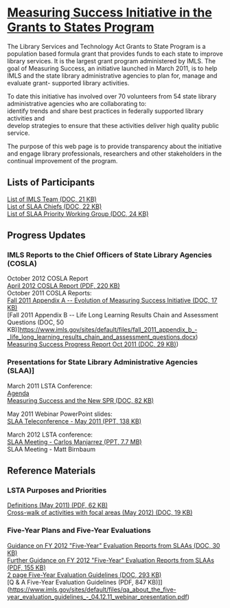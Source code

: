 # [Measuring Success Initiative in the Grants to States Program](https://www.imls.gov/research-evaluation/program-evaluation/grants-state-library-agency/measuring-success-initiative)  

The Library Services and Technology Act Grants to State Program is a population based formula grant that provides funds to each state to improve library services. It is the largest grant program administered by IMLS. The goal of Measuring Success, an initiative launched in March 2011, is to help IMLS and the state library administrative agencies to plan for, manage and evaluate grant- supported library activities.  

To date this initiative has involved over 70 volunteers from 54 state library administrative agencies who are collaborating to:  
  identify trends and share best practices in federally supported library activities and  
  develop strategies to ensure that these activities deliver high quality public service.  

The purpose of this web page is to provide transparency about the initiative and engage library professionals, researchers and other stakeholders in the continual improvement of the program.  

## Lists of Participants  

[List of IMLS Team (DOC, 21 KB)](https://www.imls.gov/sites/default/files/measuring_success_initiative_imls_team.docx)  
[List of SLAA Chiefs (DOC, 22 KB)](https://www.imls.gov/sites/default/files/measuring_success_initiative_chief_officer_advisors.docx)  
[List of SLAA Priority Working Group (DOC, 24 KB)](https://www.imls.gov/sites/default/files/measuring_success_initiative_priority_participants.docx)  

## Progress Updates  

### IMLS Reports to the Chief Officers of State Library Agencies (COSLA)  

October 2012 COSLA Report  
[April 2012 COSLA Report (PDF, 220 KB)](https://www.imls.gov/sites/default/files/april_2012_cosla_report.pdf)  
October 2011 COSLA Reports:  
  [Fall 2011 Appendix A -- Evolution of Measuring Success Initiative (DOC, 17 KB)](https://www.imls.gov/sites/default/files/fall_2011_appendix_a_-_evolution_of_measuring_success_initiative.docx)  
  [Fall 2011 Appendix B -- Life Long Learning Results Chain and Assessment Questions (DOC, 50 KB)]https://www.imls.gov/sites/default/files/fall_2011_appendix_b_-_life_long_learning_results_chain_and_assessment_questions.docx)  
  [Measuring Success Progress Report Oct 2011 (DOC, 29 KB)](https://www.imls.gov/sites/default/files/cosla_october_2011_report_final_for_website_10.12.11.docx))  

### Presentations for State Library Administrative Agencies (SLAA)]  

March 2011 LSTA Conference:  
[Agenda](https://www.imls.gov/sites/default/files/final-agenda-2011-10march.doc)  
[Measuring Success and the New SPR (DOC, 82 KB)](https://www.imls.gov/sites/default/files/2548.pptx)

May 2011 Webinar PowerPoint slides:  
[SLAA Teleconference - May 2011 (PPT, 138 KB)](https://www.imls.gov/sites/default/files/mb_slaa_teleconference_may_2011.pptx)  

March 2012 LSTA conference:  
[SLAA Meeting - Carlos Manjarrez (PPT, 7.7 MB)](https://www.imls.gov/sites/default/files/cm_slaa_meeting_march_2012.pptx)  
SLAA Meeting - Matt Birnbaum  

## Reference Materials  

### LSTA Purposes and Priorities  

[Definitions (May 2011) (PDF, 62 KB)](https://www.imls.gov/sites/default/files/definitions_05.17.11.pdf)  
[Cross-walk of activities with focal areas (May 2012) (DOC, 19 KB)](https://www.imls.gov/sites/default/files/crosswalk_of_of_focal_areas_with_activities_update_05.16.12.docx)  

### Five-Year Plans and Five-Year Evaluations  

[Guidance on FY 2012 "Five-Year" Evaluation Reports from SLAAs (DOC, 30 KB)](https://www.imls.gov/sites/default/files/five-year_plan_giudance_on_categorizing_activities_in_focal_areas_may_2012.docx)  
[Further Guidance on FY 2012 "Five-Year" Evaluation Reports from SLAAs (PDF, 155 KB)](https://www.imls.gov/assets/1/AssetManager/III.%20F.%201%20-%20FY%202008-2012%20Five-Year_Evaluation_Guidance.pdf)  
[2 page Five-Year Evaluation Guidelines (DOC, 293 KB)](https://www.imls.gov/sites/default/files/2_pager_on_slaa_evaluation_requirements.docx)  
[Q & A Five-Year Evaluation Guidelines (PDF, 847 KB)]](https://www.imls.gov/sites/default/files/qa_about_the_five-year_evaluation_guidelines_-_04.12.11_webinar_presentation.pdf)  





